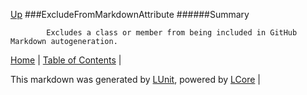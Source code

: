 [Up](../LUnit.md)
###ExcludeFromMarkdownAttribute
######Summary

            Excludes a class or member from being included in GitHub Markdown autogeneration.
            

[Home](../../README.md) | [Table of Contents](../../TableOfContents.md) | 


This markdown was generated by [LUnit](https://github.com/CodeSingularity/LUnit), powered by [LCore](https://github.com/CodeSingularity/LCore) | 

